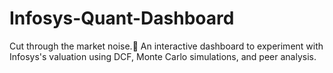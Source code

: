 # Infosys-Quant-Dashboard
Cut through the market noise.🔬 An interactive dashboard to experiment with Infosys's valuation using DCF, Monte Carlo simulations, and peer analysis.
